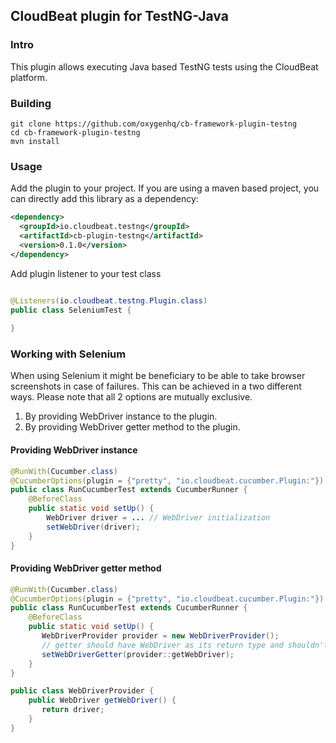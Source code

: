 ## CloudBeat plugin for TestNG-Java

### Intro
This plugin allows executing Java based TestNG tests using the CloudBeat platform.

### Building
`git clone https://github.com/oxygenhq/cb-framework-plugin-testng`  
`cd cb-framework-plugin-testng`  
`mvn install`  

### Usage
Add the plugin to your project. If you are using a maven based project, you can directly add this library as a dependency:
```xml
<dependency>  
  <groupId>io.cloudbeat.testng</groupId>  
  <artifactId>cb-plugin-testng</artifactId>  
  <version>0.1.0</version>  
</dependency>
```

Add plugin listener to your test class
```java

@Listeners(io.cloudbeat.testng.Plugin.class)
public class SeleniumTest {
    
}
```

### Working with Selenium

When using Selenium it might be beneficiary to be able to take browser screenshots in case of failures.
This can be achieved in a two different ways. Please note that all 2 options are mutually exclusive.

1. By providing WebDriver instance to the plugin.
2. By providing WebDriver getter method to the plugin.

#### Providing WebDriver instance
```java
@RunWith(Cucumber.class)
@CucumberOptions(plugin = {"pretty", "io.cloudbeat.cucumber.Plugin:"})
public class RunCucumberTest extends CucumberRunner {
    @BeforeClass
    public static void setUp() {
        WebDriver driver = ... // WebDriver initialization
        setWebDriver(driver);
    }
}
```

#### Providing WebDriver getter method
```java
@RunWith(Cucumber.class)
@CucumberOptions(plugin = {"pretty", "io.cloudbeat.cucumber.Plugin:"})
public class RunCucumberTest extends CucumberRunner {
    @BeforeClass
    public static void setUp() {
       WebDriverProvider provider = new WebDriverProvider();
       // getter should have WebDriver as its return type and shouldn't expect any arguments
       setWebDriverGetter(provider::getWebDriver);
    }
}

public class WebDriverProvider {
    public WebDriver getWebDriver() {
       return driver;
    }
}
```
